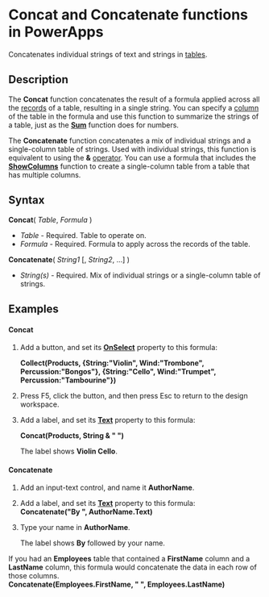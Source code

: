 <properties
	pageTitle="Concat and Concatenate functions | Microsoft PowerApps"
	description="Reference information, including syntax and examples, for the Concat and Concatenate functions in PowerApps"
	services=""
	suite="powerapps"
	documentationCenter="na"
	authors="gregli-msft"
	manager="dwrede"
	editor=""
	tags=""/>

<tags
   ms.service="powerapps"
   ms.devlang="na"
   ms.topic="article"
   ms.tgt_pltfrm="na"
   ms.workload="na"
   ms.date="11/07/2015"
   ms.author="gregli"/>

# Concat and Concatenate functions in PowerApps #

Concatenates individual strings of text and strings in [tables](working-with-tables.md).

## Description ##

The **Concat** function concatenates the result of a formula applied across all the [records](working-with-tables.md#records) of a table, resulting in a single string.  You can specify a [column](working-with-tables.md#columns) of the table in the formula and use this function to summarize the strings of a table, just as the **[Sum](function-aggregates.md)** function does for numbers.

The **Concatenate** function concatenates a mix of individual strings and a single-column table of strings. Used with individual strings, this function is equivalent to using the **&** [operator](operators.md). You can use a formula that includes the **[ShowColumns](function-table-shaping.md)** function to create a single-column table from a table that has multiple columns.

## Syntax ##

**Concat**( *Table*, *Formula* )

- *Table* - Required.  Table to operate on.
- *Formula* - Required.  Formula to apply across the records of the table.

**Concatenate**( *String1* [, *String2*, ...] )

- *String(s)* - Required.  Mix of individual strings or a single-column table of strings.

## Examples ##

#### Concat ####

1. Add a button, and set its **[OnSelect](../properties/properties-core.md)** property to this formula:

	**Collect(Products, {String:"Violin", Wind:"Trombone", Percussion:"Bongos"}, {String:"Cello", Wind:"Trumpet", Percussion:"Tambourine"})**

2. Press F5, click the button, and then press Esc to return to the design workspace.

3. Add a label, and set its **[Text](../properties/properties-core.md)** property to this formula:

	**Concat(Products, String & " ")**

	The label shows **Violin Cello**.

#### Concatenate ####

1. Add an input-text control, and name it **AuthorName**.

1. Add a label, and set its **[Text](../properties/properties-core.md)** property to this formula:<br>
**Concatenate("By ", AuthorName.Text)**

1. Type your name in **AuthorName**.

	The label shows **By** followed by your name.

If you had an **Employees** table that contained a **FirstName** column and a **LastName** column, this formula would concatenate the data in each row of those columns.
<br>**Concatenate(Employees.FirstName, " ", Employees.LastName)**
